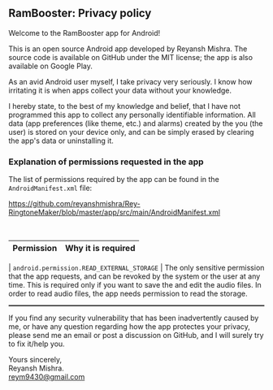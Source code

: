 ## RamBooster: Privacy policy

Welcome to the RamBooster app for Android!

This is an open source Android app developed by Reyansh Mishra. The source code is available on GitHub under the MIT license; the app is also available on Google Play.

As an avid Android user myself, I take privacy very seriously.
I know how irritating it is when apps collect your data without your knowledge.

I hereby state, to the best of my knowledge and belief, that I have not programmed this app to collect any personally identifiable information. All data (app preferences (like theme, etc.) and alarms) created by the you (the user) is stored on your device only, and can be simply erased by clearing the app's data or uninstalling it.

### Explanation of permissions requested in the app

The list of permissions required by the app can be found in the `AndroidManifest.xml` file:

https://github.com/reyanshmishra/Rey-RingtoneMaker/blob/master/app/src/main/AndroidManifest.xml

<br/>

| Permission | Why it is required |
| :---: | --- |

| `android.permission.READ_EXTERNAL_STORAGE` | The only sensitive permission that the app requests, and can be revoked by the system or the user at any time. This is required only if you want to save the and edit the audio files. In order to read audio files, the app needs permission to read the storage.

 <hr style="border:1px solid gray">

If you find any security vulnerability that has been inadvertently caused by me, or have any question regarding how the app protectes your privacy, please send me an email or post a discussion on GitHub, and I will surely try to fix it/help you.

Yours sincerely,  
Reyansh Mishra.  
reym9430@gmail.com

